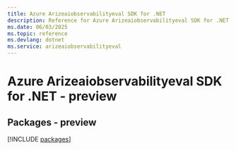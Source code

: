 ```yaml
---
title: Azure Arizeaiobservabilityeval SDK for .NET
description: Reference for Azure Arizeaiobservabilityeval SDK for .NET
ms.date: 06/03/2025
ms.topic: reference
ms.devlang: dotnet
ms.service: arizeaiobservabilityeval
---
```

# Azure Arizeaiobservabilityeval SDK for .NET - preview
## Packages - preview
[!INCLUDE [packages](arizeaiobservabilityeval-index.md)]